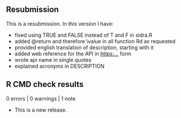 ## Resubmission
This is a resubmission. In this version I have:

* fixed using TRUE and FALSE instead of T and F in sidra.R
* added @return and therefore \value in all function Rd as requested
* provided english translation of description, starting with it
* added web reference for the API in <https:...> form
* wrote api name in single quotes
* explained acronyms in DESCRIPTION

## R CMD check results

0 errors | 0 warnings | 1 note

* This is a new release.

